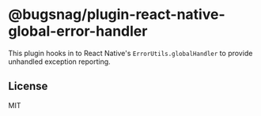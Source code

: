 # @bugsnag/plugin-react-native-global-error-handler

This plugin hooks in to React Native's `ErrorUtils.globalHandler` to provide unhandled exception reporting.

## License
MIT
